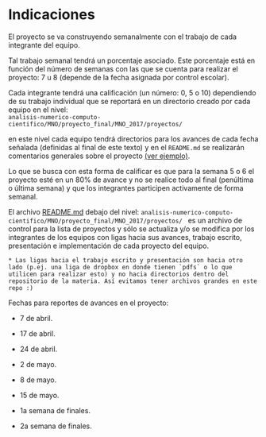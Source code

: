 # Indicaciones

El proyecto se va construyendo semanalmente con el trabajo de cada integrante del equipo. 

Tal trabajo semanal tendrá un porcentaje asociado. Este porcentaje está en función del número de semanas con las que se cuenta para realizar el proyecto: 7 u 8 (depende de la fecha asignada por control escolar). 

Cada integrante tendrá una calificación (un número: 0, 5 o 10) dependiendo de su trabajo individual que se reportará en un directorio creado por cada equipo en el nivel:  
`analisis-numerico-computo-cientifico/MNO/proyecto_final/MNO_2017/proyectos/`

en este nivel cada equipo tendrá directorios para los avances de cada fecha señalada (definidas al final de este texto) y en el `README.md` se realizarán comentarios generales sobre el proyecto [(ver ejemplo)](proyectos/equipo_ejemplo).

Lo que se busca con esta forma de calificar es que para la semana 5 o 6 el proyecto esté en un 80% de avance y no se realice todo al final (penúltima o última semana) y que los integrantes participen activamente de forma semanal.

El archivo [README.md](proyectos) debajo del nivel: `analisis-numerico-computo-cientifico/MNO/proyecto_final/MNO_2017/proyectos/
` es un archivo de control para la lista de proyectos y sólo se actualiza y/o se modifica por los integrantes de los equipos con ligas hacia sus avances, trabajo escrito, presentación e implementación de cada proyecto del equipo.

	* Las ligas hacia el trabajo escrito y presentación son hacia otro lado (p.ej. una liga de dropbox en donde tienen `pdfs` o lo que utilicen para realizar esto) y no hacia directorios dentro del repositorio de la materia. Así evitamos tener archivos grandes en este repo :)

Fechas para reportes de avances en el proyecto:

* 7 de abril.

* 17 de abril.

* 24 de abril.

* 2 de mayo.

* 8 de mayo.

* 15 de mayo. 

* 1a semana de finales.

* 2a semana de finales.

